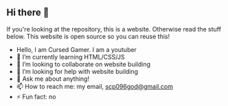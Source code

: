 ## Hi there 👋

If you're looking at the repository, this is a website. Otherwise read the stuff below.
This website is open source so you can reuse this!

- Hello, I am Cursed Gamer. I am a youtuber
- 🌱 I’m currently learning HTML/CSS/JS
- 👯 I’m looking to collaborate on website building
- 🤔 I’m looking for help with website building
- 💬 Ask me about anything!
- 📫 How to reach me: my email, scp096god@gmail.com
- ⚡ Fun fact: no

